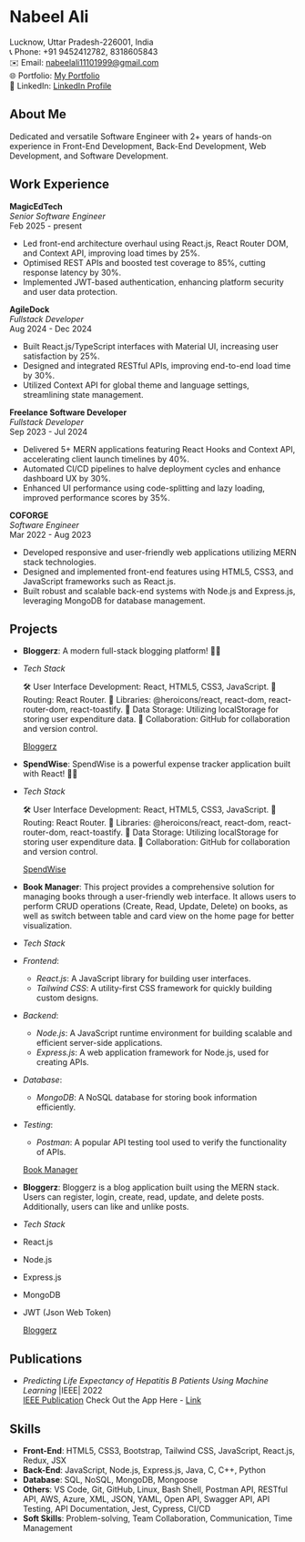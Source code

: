 # Nabeel Ali

Lucknow, Uttar Pradesh-226001, India  
📞 Phone: +91 9452412782, 8318605843  
✉️ Email: nabeelali11101999@gmail.com  
🌐 Portfolio: [My Portfolio](https://portfolio-new-ten-ochre.vercel.app/)  
💼 LinkedIn: [LinkedIn Profile](https://www.linkedin.com/in/nabeel-ali-66a771215/)  

## About Me
Dedicated and versatile Software Engineer with 2+ years of hands-on experience in Front-End Development, Back-End Development, Web Development, and Software Development.

## Work Experience

**MagicEdTech**  
*Senior Software Engineer*  
Feb 2025 - present 
- Led front-end architecture overhaul using React.js, React Router DOM, and Context API, improving load times by 25%.
- Optimised REST APIs and boosted test coverage to 85%, cutting response latency by 30%.
- Implemented JWT-based authentication, enhancing platform security and user data protection.

**AgileDock**  
*Fullstack Developer*  
Aug 2024 - Dec 2024  
- Built React.js/TypeScript interfaces with Material UI, increasing user satisfaction by 25%.
- Designed and integrated RESTful APIs, improving end-to-end load time by 30%.
- Utilized Context API for global theme and language settings, streamlining state management.

**Freelance Software Developer**  
*Fullstack Developer*  
Sep 2023 - Jul 2024  
- Delivered 5+ MERN applications featuring React Hooks and Context API, accelerating client launch timelines by 40%.
- Automated CI/CD pipelines to halve deployment cycles and enhance dashboard UX by 30%.
- Enhanced UI performance using code-splitting and lazy loading, improved performance scores by 35%.

**COFORGE**  
*Software Engineer*  
Mar 2022 - Aug 2023  
- Developed responsive and user-friendly web applications utilizing MERN stack technologies.
- Designed and implemented front-end features using HTML5, CSS3, and JavaScript frameworks such as React.js.
- Built robust and scalable back-end systems with Node.js and Express.js, leveraging MongoDB for database management.

## Projects

- **Bloggerz**:  A modern full-stack blogging platform! 💼💸
  
- *Tech Stack*
  
  🛠️ User Interface Development: React, HTML5, CSS3, JavaScript.
  🔗 Routing: React Router.
  🎉 Libraries: @heroicons/react, react-dom, react-router-dom, react-toastify.
  💾 Data Storage: Utilizing localStorage for storing user expenditure data.
  🤝 Collaboration: GitHub for collaboration and version control.

  [Bloggerz](https://bloggerz-blogapp-frontend.onrender.com/)

- **SpendWise**: SpendWise is a powerful expense tracker application built with React! 💼💸
  
- *Tech Stack*
  
  🛠️ User Interface Development: React, HTML5, CSS3, JavaScript.
  🔗 Routing: React Router.
  🎉 Libraries: @heroicons/react, react-dom, react-router-dom, react-toastify.
  💾 Data Storage: Utilizing localStorage for storing user expenditure data.
  🤝 Collaboration: GitHub for collaboration and version control.

  [SpendWise](https://spendwise-u0ro.onrender.com/)

- **Book Manager**: This project provides a comprehensive solution for managing books through a user-friendly web interface. It allows users to perform CRUD operations (Create, Read, Update, Delete) on books, as well as switch between table and card view on the home page for better visualization.
  
- *Tech Stack*

- *Frontend*:
  - *React.js*: A JavaScript library for building user interfaces.
  - *Tailwind CSS*: A utility-first CSS framework for quickly building custom designs.

- *Backend*:
  - *Node.js*: A JavaScript runtime environment for building scalable and efficient server-side applications.
  - *Express.js*: A web application framework for Node.js, used for creating APIs.

- *Database*:
  - *MongoDB*: A NoSQL database for storing book information efficiently.

- *Testing*:
  - *Postman*: A popular API testing tool used to verify the functionality of APIs.

  [Book Manager](https://book-manager-im56.onrender.com)
  
- **Bloggerz**: Bloggerz is a blog application built using the MERN stack. Users can register, login, create, read, update, and delete posts. Additionally, users can like and unlike posts.
- *Tech Stack*
- React.js
- Node.js
- Express.js
- MongoDB
- JWT (Json Web Token)
  
  [Bloggerz](https://bloggerz-blogapp-frontend.onrender.com)
  
## Publications
- *Predicting Life Expectancy of Hepatitis B Patients Using Machine Learning* |IEEE| 2022  
  [IEEE Publication](https://ieeexplore.ieee.org/document/9793025)
  Check Out the App Here - [Link](https://hep-app-cgrepsb3gakjgj9n9ujtmr.streamlit.app/)

## Skills
- **Front-End**: HTML5, CSS3, Bootstrap, Tailwind CSS, JavaScript, React.js, Redux, JSX  
- **Back-End**: JavaScript, Node.js, Express.js, Java, C, C++, Python  
- **Database**: SQL, NoSQL, MongoDB, Mongoose  
- **Others**: VS Code, Git, GitHub, Linux, Bash Shell, Postman API, RESTful API, AWS, Azure, XML, JSON, YAML, Open API, Swagger API, API Testing, API Documentation, Jest, Cypress, CI/CD   
- **Soft Skills**: Problem-solving, Team Collaboration, Communication, Time Management  

